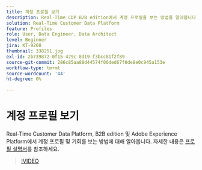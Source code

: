 ```yaml
---
title: 계정 프로필 보기
description: Real-Time CDP B2B edition에서 계정 프로필을 보는 방법을 알아봅니다.
solution: Real-Time Customer Data Platform
feature: Profiles
role: User, Data Engineer, Data Architect
level: Beginner
jira: KT-9260
thumbnail: 338251.jpg
exl-id: 2b739872-0f15-429c-8d19-f3bcc81f2f89
source-git-commit: 286c85aa88d44574f00ded67f0de8e0c945a153e
workflow-type: tm+mt
source-wordcount: '44'
ht-degree: 0%

---
```


# 계정 프로필 보기

Real-Time Customer Data Platform, B2B edition 및 Adobe Experience Platform에서 계정 프로필 및 기회를 보는 방법에 대해 알아봅니다. 자세한 내용은 [프로필 설명서](https://experienceleague.adobe.com/docs/experience-platform/rtcdp/profile/profile-browse.html)를 참조하세요.

>[!VIDEO](https://video.tv.adobe.com/v/338251?learn=on&enablevpops)

